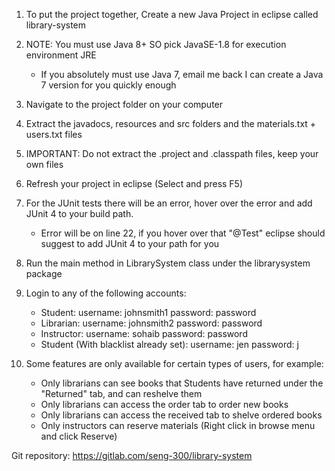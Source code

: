 1. To put the project together, Create a new Java Project in eclipse called library-system
2. NOTE: You must use Java 8+ SO pick JavaSE-1.8 for execution environment JRE
	- If you absolutely must use Java 7, email me back I can create a Java 7 version for you quickly enough
3. Navigate to the project folder on your computer
4. Extract the javadocs, resources and src folders and the materials.txt + users.txt files
5. IMPORTANT: Do not extract the .project and .classpath files, keep your own files
6. Refresh your project in eclipse (Select and press F5)
7. For the JUnit tests there will be an error, hover over the error and add JUnit 4 to your build path.
	- Error will be on line 22, if you hover over that "@Test" eclipse should suggest to add JUnit 4 to your path for you
8. Run the main method in LibrarySystem class under the librarysystem package
9. Login to any of the following accounts:
	- Student:
		username: johnsmith1
		password: password
	- Librarian:
		username: johnsmith2
		password: password
	- Instructor:
		username: sohaib
		password: password
	- Student (With blacklist already set):
		username: jen
		password: j

10. Some features are only available for certain types of users, for example:
	- Only librarians can see books that Students have returned under the "Returned" tab, and can reshelve them
	- Only librarians can access the order tab to order new books
	- Only librarians can access the received tab to shelve ordered books
	- Only instructors can reserve materials (Right click in browse menu and click Reserve)
	
Git repository: https://gitlab.com/seng-300/library-system